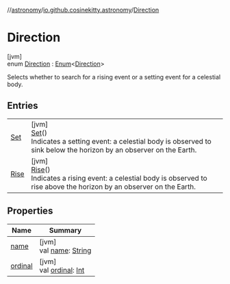 //[astronomy](../../../index.md)/[io.github.cosinekitty.astronomy](../index.md)/[Direction](index.md)

# Direction

[jvm]\
enum [Direction](index.md) : [Enum](https://kotlinlang.org/api/latest/jvm/stdlib/kotlin/-enum/index.html)&lt;[Direction](index.md)&gt; 

Selects whether to search for a rising event or a setting event for a celestial body.

## Entries

| | |
|---|---|
| [Set](-set/index.md) | [jvm]<br>[Set](-set/index.md)()<br>Indicates a setting event: a celestial body is observed to sink below the horizon by an observer on the Earth. |
| [Rise](-rise/index.md) | [jvm]<br>[Rise](-rise/index.md)()<br>Indicates a rising event: a celestial body is observed to rise above the horizon by an observer on the Earth. |

## Properties

| Name | Summary |
|---|---|
| [name](../-visibility/-morning/index.md#-372974862%2FProperties%2F-1216412040) | [jvm]<br>val [name](../-visibility/-morning/index.md#-372974862%2FProperties%2F-1216412040): [String](https://kotlinlang.org/api/latest/jvm/stdlib/kotlin/-string/index.html) |
| [ordinal](../-visibility/-morning/index.md#-739389684%2FProperties%2F-1216412040) | [jvm]<br>val [ordinal](../-visibility/-morning/index.md#-739389684%2FProperties%2F-1216412040): [Int](https://kotlinlang.org/api/latest/jvm/stdlib/kotlin/-int/index.html) |
